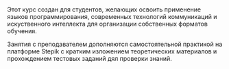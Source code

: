 # 
Этот курс создан для студентов, желающих освоить применение языков программирования, современных технологий коммуникаций и искуственного интеллекта для организации
собственных форматов обучения.

Занятия с преподавателем дополняются самостоятельной практикой на платформе Stepik с кратким изложением теоретических материалов и прохождением
тестовых заданий дял проверки знаний.

